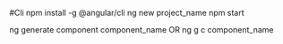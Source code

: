 #Cli
npm install -g @angular/cli
ng new project_name
npm start

ng generate component component_name
OR
ng g c component_name
